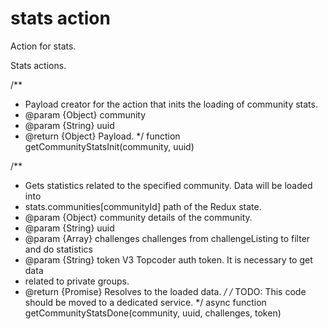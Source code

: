 # stats action
Action for stats.

Stats actions.


/**
 * Payload creator for the action that inits the loading of community stats.
 * @param {Object} community
 * @param {String} uuid
 * @return {Object} Payload.
 */
function getCommunityStatsInit(community, uuid)

/**
 * Gets statistics related to the specified community. Data will be loaded into
 * stats.communities[communityId] path of the Redux state.
 * @param {Object} community details of the community.
 * @param {String} uuid
 * @param {Array} challenges challenges from challengeListing to filter and do statistics
 * @param {String} token V3 Topcoder auth token. It is necessary to get data
 *  related to private groups.
 * @return {Promise} Resolves to the loaded data.
 */
/* TODO: This code should be moved to a dedicated service. */
async function getCommunityStatsDone(community, uuid, challenges, token)